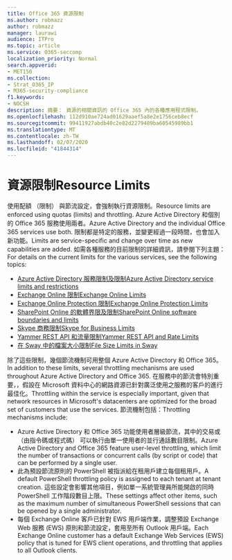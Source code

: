 ```yaml
---
title: Office 365 資源限制
ms.author: robmazz
author: robmazz
manager: laurawi
audience: ITPro
ms.topic: article
ms.service: O365-seccomp
localization_priority: Normal
search.appverid:
- MET150
ms.collection:
- Strat_O365_IP
- M365-security-compliance
f1.keywords:
- NOCSH
description: 摘要： 資源的相關資訊的 Office 365 內的各種應用程式限制。
ms.openlocfilehash: 112d910ae724ad01629aaef5a8e2e1756ceb8ecf
ms.sourcegitcommit: 99411927abdb40c2e82d2279489ba60545989bb1
ms.translationtype: MT
ms.contentlocale: zh-TW
ms.lasthandoff: 02/07/2020
ms.locfileid: "41844314"
---
```

# <a name="resource-limits"></a><span data-ttu-id="0a06f-103">資源限制</span><span class="sxs-lookup"><span data-stu-id="0a06f-103">Resource Limits</span></span>

<span data-ttu-id="0a06f-104">使用配額 （限制） 與節流設定，會強制執行資源限制。</span><span class="sxs-lookup"><span data-stu-id="0a06f-104">Resource limits are enforced using quotas (limits) and throttling.</span></span> <span data-ttu-id="0a06f-105">Azure Active Directory 和個別的 Office 365 服務使用兩者。</span><span class="sxs-lookup"><span data-stu-id="0a06f-105">Azure Active Directory and the individual Office 365 services use both.</span></span> <span data-ttu-id="0a06f-106">限制都是特定的服務，並變更經過一段時間，也會加入新功能。</span><span class="sxs-lookup"><span data-stu-id="0a06f-106">Limits are service-specific and change over time as new capabilities are added.</span></span> <span data-ttu-id="0a06f-107">如需各種服務的目前限制的詳細資訊，請參閱下列主題：</span><span class="sxs-lookup"><span data-stu-id="0a06f-107">For details on the current limits for the various services, see the following topics:</span></span>

- [<span data-ttu-id="0a06f-108">Azure Active Directory 服務限制及限制</span><span class="sxs-lookup"><span data-stu-id="0a06f-108">Azure Active Directory service limits and restrictions</span></span>](https://msdn.microsoft.com/library/azure/dn764971.aspx)
- [<span data-ttu-id="0a06f-109">Exchange Online 限制</span><span class="sxs-lookup"><span data-stu-id="0a06f-109">Exchange Online Limits</span></span>](https://technet.microsoft.com/library/exchange-online-limits.aspx)
- [<span data-ttu-id="0a06f-110">Exchange Online Protection 限制</span><span class="sxs-lookup"><span data-stu-id="0a06f-110">Exchange Online Protection Limits</span></span>](https://technet.microsoft.com/library/exchange-online-protection-limits.aspx)
- [<span data-ttu-id="0a06f-111">SharePoint Online 的軟體界限及限制</span><span class="sxs-lookup"><span data-stu-id="0a06f-111">SharePoint Online software boundaries and limits</span></span>](https://support.office.com/article/SharePoint-Online-software-boundaries-and-limits-8F34FF47-B749-408B-ABC0-B605E1F6D498)
- [<span data-ttu-id="0a06f-112">Skype 商務限制</span><span class="sxs-lookup"><span data-stu-id="0a06f-112">Skype for Business Limits</span></span>](https://technet.microsoft.com/library/skype-for-business-online-limits.aspx)
- [<span data-ttu-id="0a06f-113">Yammer REST API 和流量限制</span><span class="sxs-lookup"><span data-stu-id="0a06f-113">Yammer REST API and Rate Limits</span></span>](https://developer.yammer.com/docs/rest-api-rate-limits)
- [<span data-ttu-id="0a06f-114">在 Sway 中的檔案大小限制</span><span class="sxs-lookup"><span data-stu-id="0a06f-114">File Size Limits in Sway</span></span>](https://support.office.com/article/File-size-limits-in-Sway-4db21bc6-b42b-499f-9272-66e089db109f)

<span data-ttu-id="0a06f-115">除了這些限制，幾個節流機制可用整個 Azure Active Directory 和 Office 365。</span><span class="sxs-lookup"><span data-stu-id="0a06f-115">In addition to these limits, several throttling mechanisms are used throughout Azure Active Directory and Office 365.</span></span> <span data-ttu-id="0a06f-116">在服務中的節流會特別重要，，假設在 Microsoft 資料中心的網路資源已針對廣泛使用之服務的客戶的進行最佳化。</span><span class="sxs-lookup"><span data-stu-id="0a06f-116">Throttling within the service is especially important, given that network resources in Microsoft's datacenters are optimized for the broad set of customers that use the services.</span></span> <span data-ttu-id="0a06f-117">節流機制包括：</span><span class="sxs-lookup"><span data-stu-id="0a06f-117">Throttling mechanisms include:</span></span>

- <span data-ttu-id="0a06f-118">Azure Active Directory 和 Office 365 功能使用者層級節流，其中的交易或 （由指令碼或程式碼） 可以執行由單一使用者的並行通話數目限制。</span><span class="sxs-lookup"><span data-stu-id="0a06f-118">Azure Active Directory and Office 365 feature user-level throttling, which limit the number of transactions or concurrent calls (by script or code) that can be performed by a single user.</span></span>
- <span data-ttu-id="0a06f-119">此為預設節流原則的 PowerShell 被指派給在租用戶建立每個租用戶。</span><span class="sxs-lookup"><span data-stu-id="0a06f-119">A default PowerShell throttling policy is assigned to each tenant at tenant creation.</span></span> <span data-ttu-id="0a06f-120">這些設定會影響其他項目，例如單一系統管理員所能開啟的同時 PowerShell 工作階段數目上限。</span><span class="sxs-lookup"><span data-stu-id="0a06f-120">These settings affect other items, such as the maximum number of simultaneous PowerShell sessions that can be opened by a single administrator.</span></span>
- <span data-ttu-id="0a06f-121">每個 Exchange Online 客戶已針對 EWS 用戶端作業，調整預設 Exchange Web 服務 (EWS) 原則和節流設定，套用至所有 Outlook 用戶端。</span><span class="sxs-lookup"><span data-stu-id="0a06f-121">Each Exchange Online customer has a default Exchange Web Services (EWS) policy that is tuned for EWS client operations, and throttling that applies to all Outlook clients.</span></span>
